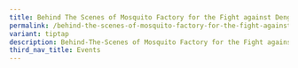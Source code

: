 ```yaml
---
title: Behind The Scenes of Mosquito Factory for the Fight against Dengue
permalink: /behind-the-scenes-of-mosquito-factory-for-the-fight-against-dengue/
variant: tiptap
description: Behind-The-Scenes of Mosquito Factory for the Fight against Dengue
third_nav_title: Events
---
```

